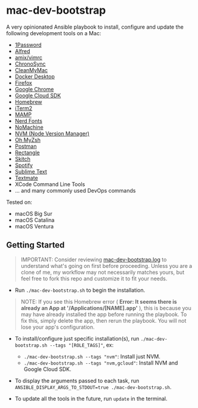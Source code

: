 # mac-dev-bootstrap

A very opinionated Ansible playbook to install, configure and update the following development tools on a Mac:

- [1Password](https://1password.com/)
- [Alfred](https://www.alfredapp.com/)
- [amix/vimrc](https://github.com/amix/vimrc/)
- [ChronoSync](https://www.econtechnologies.com/)
- [CleanMyMac](https://macpaw.com/cleanmymac/)
- [Docker Desktop](https://www.docker.com/products/docker-desktop/)
- [Firefox](https://www.mozilla.org/en-US/firefox/new/)
- [Google Chrome](https://www.google.com/chrome/)
- [Google Cloud SDK](https://cloud.google.com/sdk/docs/install/)
- [Homebrew](https://brew.sh/)
- [iTerm2](https://www.iterm2.com/)
- [MAMP](https://www.mamp.info/en/windows/)
- [Nerd Fonts](https://github.com/ryanoasis/nerd-fonts/)
- [NoMachine](https://www.nomachine.com/)
- [NVM (Node Version Manager)](https://github.com/nvm-sh/nvm/)
- [Oh MyZsh](https://ohmyz.sh/)
- [Postman](https://www.postman.com/)
- [Rectangle](https://rectangleapp.com/)
- [Skitch](https://evernote.com/products/skitch/)
- [Spotify](https://www.spotify.com/us/)
- [Sublime Text](https://www.sublimetext.com/)
- [Textmate](https://macromates.com/)
- XCode Command Line Tools
- ... and many commonly used DevOps commands

Tested on:

- macOS Big Sur
- macOS Catalina
- macOS Ventura

## Getting Started

> IMPORTANT: Consider reviewing [mac-dev-bootstrap.log](mac-dev-bootstrap.log) to understand what's going on first before
> proceeding. Unless you are a clone of me, my workflow may not necessarily matches yours, but feel free to fork this repo and
> customize it to fit your needs.

- Run `./mac-dev-bootstrap.sh` to begin the installation.

> NOTE: If you see this Homebrew error ( **Error: It seems there is already an App at '/Applications/[NAME].app'** ),
> this is because you may have already installed the app before running the playbook. To fix this, simply delete the
> app, then rerun the playbook. You will not lose your app's configuration.

- To install/configure just specific installation(s), run `./mac-dev-bootstrap.sh --tags "[ROLE_TAGS]"`, ex:
  - `./mac-dev-bootstrap.sh --tags "nvm"`: Install just NVM.
  - `./mac-dev-bootstrap.sh --tags "nvm,gcloud"`: Install NVM and Google Cloud SDK.

- To display the arguments passed to each task, run `ANSIBLE_DISPLAY_ARGS_TO_STDOUT=true ./mac-dev-bootstrap.sh`.

- To update all the tools in the future, run `update` in the terminal.
